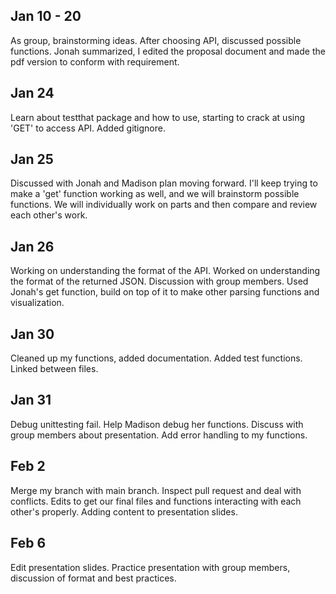 ## Jan 10 - 20
As group, brainstorming ideas. After choosing API, discussed possible functions. Jonah summarized, I edited the proposal document and made the pdf version to conform with requirement.

## Jan 24
Learn about testthat package and how to use, starting to crack at using 'GET' to access API. Added gitignore.

## Jan 25
Discussed with Jonah and Madison plan moving forward. I'll keep trying to make a 'get' function working as well, and we will brainstorm possible functions. We will individually work on parts and then compare and review each other's work.

## Jan 26
Working on understanding the format of the API. Worked on understanding the format of the returned JSON. Discussion with group members. Used Jonah's get function, build on top of it to make other parsing functions and visualization.

## Jan 30
Cleaned up my functions, added documentation. Added test functions. Linked between files.

## Jan 31
Debug unittesting fail. Help Madison debug her functions. Discuss with group members about presentation. Add error handling to my functions.

## Feb 2
Merge my branch with main branch. Inspect pull request and deal with conflicts. Edits to get our final files and functions interacting with each other's properly. Adding content to presentation slides.


## Feb 6
Edit presentation slides. Practice presentation with group members, discussion of format and best practices.

